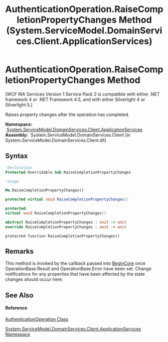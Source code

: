 ﻿---
title: AuthenticationOperation.RaiseCompletionPropertyChanges Method  (System.ServiceModel.DomainServices.Client.ApplicationServices)
TOCTitle: RaiseCompletionPropertyChanges Method
ms:assetid: M:System.ServiceModel.DomainServices.Client.ApplicationServices.AuthenticationOperation.RaiseCompletionPropertyChanges
ms:mtpsurl: https://msdn.microsoft.com/en-us/library/system.servicemodel.domainservices.client.applicationservices.authenticationoperation.raisecompletionpropertychanges(v=VS.91)
ms:contentKeyID: 28898905
ms.date: 01/27/2012
mtps_version: v=VS.91
f1_keywords:
- System.ServiceModel.DomainServices.Client.ApplicationServices.AuthenticationOperation.RaiseCompletionPropertyChanges
dev_langs:
- CSharp
- JScript
- VB
- FSharp
- c++
api_location:
- System.ServiceModel.DomainServices.Client.dll
api_name:
- System.ServiceModel.DomainServices.Client.ApplicationServices.AuthenticationOperation.RaiseCompletionPropertyChanges
api_type:
- Managed
topic_type:
- apiref
- kbSyntax
product_family_name: VS
ROBOTS: INDEX,FOLLOW
---

# AuthenticationOperation.RaiseCompletionPropertyChanges Method

\[WCF RIA Services Version 1 Service Pack 2 is compatible with either .NET framework 4 or .NET Framework 4.5, and with either Silverlight 4 or Silverlight 5.\]

Raises property changes after the operation has completed.

**Namespace:**  [System.ServiceModel.DomainServices.Client.ApplicationServices](ff457765\(v=vs.91\).md)  
**Assembly:**  System.ServiceModel.DomainServices.Client (in System.ServiceModel.DomainServices.Client.dll)

## Syntax

``` vb
'Declaration
Protected Overridable Sub RaiseCompletionPropertyChanges
```

``` vb
'Usage

Me.RaiseCompletionPropertyChanges()
```

``` csharp
protected virtual void RaiseCompletionPropertyChanges()
```

``` c++
protected:
virtual void RaiseCompletionPropertyChanges()
```

``` fsharp
abstract RaiseCompletionPropertyChanges : unit -> unit 
override RaiseCompletionPropertyChanges : unit -> unit 
```

``` jscript
protected function RaiseCompletionPropertyChanges()
```

## Remarks

This method is invoked by the callback passed into [BeginCore](https://msdn.microsoft.com/en-us/library/m:system.servicemodel.domainservices.client.applicationservices.authenticationoperation.begincore\(system.asynccallback\)\(v=VS.91\)) once OperationBase.Result and OperationBase.Error have been set. Change notifications for any properties that have been affected by the state changes should occur here.

## See Also

#### Reference

[AuthenticationOperation Class](ff457816\(v=vs.91\).md)

[System.ServiceModel.DomainServices.Client.ApplicationServices Namespace](ff457765\(v=vs.91\).md)

